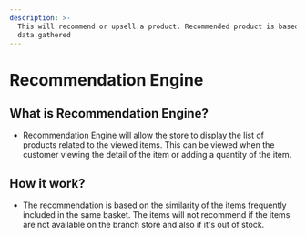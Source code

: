 ```yaml
---
description: >-
  This will recommend or upsell a product. Recommended product is based on the
  data gathered
---
```


# Recommendation Engine

## What is Recommendation Engine?

* Recommendation Engine will allow the store to display the list of products related to the viewed items. This can be viewed when the customer viewing the detail of the item or adding a quantity of the item.

## How it work?

* The recommendation is based on the similarity of the items frequently included in the same basket. The items will not recommend if the items are not available on the branch store and also if it's out of stock.
